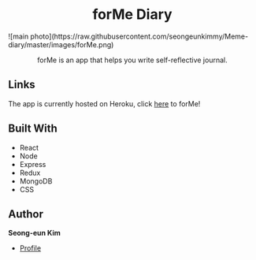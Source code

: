 


<h1 align="center">forMe Diary</h1>
![main photo](https://raw.githubusercontent.com/seongeunkimmy/Meme-diary/master/images/forMe.png) 
<p align="center">forMe is an app that helps you write self-reflective journal. </p>

## Links

The app is currently hosted on Heroku, click [here](https://vast-dusk-72231.herokuapp.com/) to forMe!


## Built With

- React
- Node
- Express
- Redux
- MongoDB
- CSS


## Author

**Seong-eun Kim**

- [Profile](https://github.com/seongeunkimmy "Seong-eun Kim")

